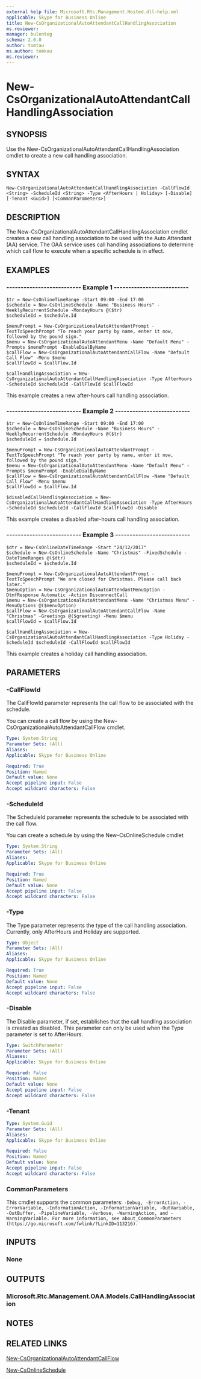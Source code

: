 ```yaml
---
external help file: Microsoft.Rtc.Management.Hosted.dll-help.xml
applicable: Skype for Business Online
title: New-CsOrganizationalAutoAttendantCallHandlingAssociation
ms.reviewer: 
manager: bulenteg
schema: 2.0.0
author: tomtau
ms.author: tomkau
ms.reviewer:
---
```


# New-CsOrganizationalAutoAttendantCallHandlingAssociation

## SYNOPSIS
Use the New-CsOrganizationalAutoAttendantCallHandlingAssociation cmdlet to create a new call handling association.

## SYNTAX

```
New-CsOrganizationalAutoAttendantCallHandlingAssociation -CallFlowId <String> -ScheduleId <String> -Type <AfterHours | Holiday> [-Disable] [-Tenant <Guid>] [<CommonParameters>]
```

## DESCRIPTION
The New-CsOrganizationalAutoAttendantCallHandlingAssociation cmdlet creates a new call handling association to be used with the Auto Attendant (AA) service. The OAA service uses call handling associations to determine which call flow to execute when a specific schedule is in effect.

## EXAMPLES

### -------------------------- Example 1 -------------------------- 
```
$tr = New-CsOnlineTimeRange -Start 09:00 -End 17:00
$schedule = New-CsOnlineSchedule -Name "Business Hours" -WeeklyRecurrentSchedule -MondayHours @($tr)
$scheduleId = $schedule.Id

$menuPrompt = New-CsOrganizationalAutoAttendantPrompt -TextToSpeechPrompt "To reach your party by name, enter it now, followed by the pound sign."
$menu = New-CsOrganizationalAutoAttendantMenu -Name "Default Menu" -Prompts $menuPrompt -EnableDialByName 
$callFlow = New-CsOrganizationalAutoAttendantCallFlow -Name "Default Call Flow" -Menu $menu
$callFlowId = $callFlow.Id

$callHandlingAssociation = New-CsOrganizationalAutoAttendantCallHandlingAssociation -Type AfterHours -ScheduleId $scheduleId -CallFlowId $callFlowId
```

This example creates a new after-hours call handling association.

### -------------------------- Example 2 -------------------------- 
```
$tr = New-CsOnlineTimeRange -Start 09:00 -End 17:00
$schedule = New-CsOnlineSchedule -Name "Business Hours" -WeeklyRecurrentSchedule -MondayHours @($tr)
$scheduleId = $schedule.Id

$menuPrompt = New-CsOrganizationalAutoAttendantPrompt -TextToSpeechPrompt "To reach your party by name, enter it now, followed by the pound sign."
$menu = New-CsOrganizationalAutoAttendantMenu -Name "Default Menu" -Prompts $menuPrompt -EnableDialByName 
$callFlow = New-CsOrganizationalAutoAttendantCallFlow -Name "Default Call Flow" -Menu $menu
$callFlowId = $callFlow.Id

$disabledCallHandlingAssociation = New-CsOrganizationalAutoAttendantCallHandlingAssociation -Type AfterHours -ScheduleId $scheduleId -CallFlowId $callFlowId -Disable
```

This example creates a disabled after-hours call handling association.

### -------------------------- Example 3 -------------------------- 
```
$dtr = New-CsOnlineDateTimeRange -Start "24/12/2017"
$schedule = New-CsOnlineSchedule -Name "Christmas" -FixedSchedule -DateTimeRanges @($dtr)
$scheduleId = $schedule.Id

$menuPrompt = New-CsOrganizationalAutoAttendantPrompt -TextToSpeechPrompt "We are closed for Christmas. Please call back later."
$menuOption = New-CsOrganizationalAutoAttendantMenuOption -DtmfResponse Automatic -Action DisconnectCall
$menu = New-CsOrganizationalAutoAttendantMenu -Name "Christmas Menu" -MenuOptions @($menuOption)
$callFlow = New-CsOrganizationalAutoAttendantCallFlow -Name "Christmas" -Greetings @($greeting) -Menu $menu
$callFlowId = $callFlow.Id

$callHandlingAssociation = New-CsOrganizationalAutoAttendantCallHandlingAssociation -Type Holiday -ScheduleId $scheduleId -CallFlowId $callFlowId
```

This example creates a holiday call handling association.

## PARAMETERS

### -CallFlowId
The CallFlowId parameter represents the call flow to be associated with the schedule. 

You can create a call flow by using the New-CsOrganizationalAutoAttendantCallFlow cmdlet.


```yaml
Type: System.String
Parameter Sets: (All)
Aliases: 
Applicable: Skype for Business Online

Required: True
Position: Named
Default value: None
Accept pipeline input: False
Accept wildcard characters: False
```

### -ScheduleId
The ScheduleId parameter represents the schedule to be associated with the call flow. 

You can create a schedule by using the New-CsOnlineSchedule cmdlet 


```yaml
Type: System.String
Parameter Sets: (All)
Aliases: 
Applicable: Skype for Business Online

Required: True
Position: Named
Default value: None
Accept pipeline input: False
Accept wildcard characters: False
```

### -Type
The Type parameter represents the type of the call handling association. Currently, only AfterHours and Holiday are supported. 


```yaml
Type: Object
Parameter Sets: (All)
Aliases: 
Applicable: Skype for Business Online

Required: True
Position: Named
Default value: None
Accept pipeline input: False
Accept wildcard characters: False
```

### -Disable
The Disable parameter, if set, establishes that the call handling association is created as disabled. This parameter can only be used when the Type parameter is set to AfterHours.

```yaml
Type: SwitchParameter
Parameter Sets: (All)
Aliases: 
Applicable: Skype for Business Online

Required: False
Position: Named
Default value: None
Accept pipeline input: False
Accept wildcard characters: False
```

### -Tenant

```yaml
Type: System.Guid
Parameter Sets: (All)
Aliases: 
Applicable: Skype for Business Online

Required: False
Position: Named
Default value: None
Accept pipeline input: False
Accept wildcard characters: False
```

### CommonParameters
This cmdlet supports the common parameters: `-Debug, -ErrorAction, -ErrorVariable, -InformationAction, -InformationVariable, -OutVariable, -OutBuffer, -PipelineVariable, -Verbose, -WarningAction, and -WarningVariable. For more information, see about_CommonParameters (https://go.microsoft.com/fwlink/?LinkID=113216).`

## INPUTS

### None


## OUTPUTS

### Microsoft.Rtc.Management.OAA.Models.CallHandlingAssociation


## NOTES

## RELATED LINKS

[New-CsOrganizationalAutoAttendantCallFlow](New-CsOrganizationalAutoAttendantCallFlow.md)

[New-CsOnlineSchedule](New-CsOnlineSchedule.md)

